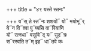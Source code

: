+++
title = "४९ यस्ते स्तनः"

+++
य᳓स् ते स्त᳓नः शशयो᳓ यो᳓ मयोभू᳓र्  
ये᳓न वि᳓श्वा पु᳓ष्यसि वा᳓रियाणि  
यो᳓ रत्नधा᳓ वसुवि᳓द् यः᳓ सुद᳓त्रः  
स᳓रस्वति त᳓म् इह᳓ धा᳓तवे कः